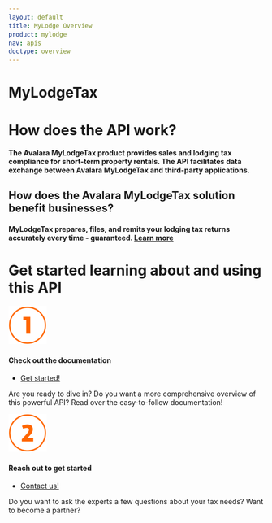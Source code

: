 ```yaml
---
layout: default
title: MyLodge Overview
product: mylodge
nav: apis
doctype: overview
---
```

<div class="row bg-map padding-bottom">
  <div class="col-md-8 col-md-offset-2 text-center ">
    <h1 class="h1p">MyLodgeTax</h1>
    <i class="glyphicon glyphicon-home" style="font-size: 72px"></i>
  </div>
</div>
<div class="row border-top padding-top padding-bottom">
  <div class="col-md-8 col-md-offset-2 text-center">
    <h1 class="h1p " class="text-left">How does the API work?</h1>
    <h4 class="text-left">
      The Avalara MyLodgeTax product provides sales and lodging tax compliance for short-term property rentals. The API facilitates data exchange between Avalara MyLodgeTax and third-party applications.
    </h4>
     <h2 class="text-left">How does the Avalara MyLodgeTax solution benefit businesses?</h2>
     <h4 class="text-left">MyLodgeTax prepares, files, and remits your lodging tax returns accurately every time - guaranteed. <a href="https://www.avalara.com/mylodgetax/en/index.html" target="_blank">Learn more</a></h4>
  </div>
</div>
<div class="row border-top padding-top padding-bottom">
  <div class="col-md-8 col-md-offset-2 text-center" >
    <h1 class="h1p" class="padding-marginbottom">Get started learning about and using this API</h1>
    <div class="row">
        <!-- "1" -->
        <div class="col-md-6 card">
            <div class="col-md-7 col-md-offset-5">
                <img src="/public/images/devdot/DevDotSvgGAssets_One.svg" height="75" alt="1" />
            </div>
            <div class="col-md-7 col-md-offset-5 card card-border-top">
                <h4>Check out the documentation</h4>
            </div>
            <div class="col-md-7 col-md-offset-5 padding-top">
                <ul class="pipe">
                    <li><a target="_blank" href="/api-reference/mylodge/MyLodgeAPIsv1/">Get started!</a></li>
                </ul>
            </div>
            <div class="col-md-7 col-md-offset-5 padding-top">
                <p class="text-left">
                  Are you ready to dive in? Do you want a more comprehensive overview of this powerful API? Read over the easy-to-follow documentation!
                </p>
            </div>
        </div>
        <!-- "2" -->
        <div class="col-md-6 card">
            <div class="col-md-7 col-md-offset-1 twoFix">
                <img src="/public/images/devdot/DevDotSvgGAssets_Two.svg" height="75" alt="2" />
            </div>
            <div class="col-md-7 col-md-offset-1 card card-border-top">
                <h4>Reach out to get started</h4>
            </div>
            <div class="col-md-7 col-md-offset-1 padding-top">
                <ul class="pipe">
                    <li><a href="https://www.avalara.com/mylodgetax/en/contact-us.html" target="_blank">Contact us!</a></li>
                </ul>
            </div>
            <div class="col-md-7 col-md-offset-1 padding-top">
                <p class="text-left">
                  Do you want to ask the experts a few questions about your tax needs? Want to become a partner? 
                </p>
            </div>
        </div>
    </div>
  </div>
</div>
